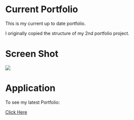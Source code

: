 # Current Portfolio

This is my current up to date portfolio.

I originally copied the structure of my 2nd portfolio project.

# Screen Shot
![](./assets/Images/ScreenShot.gif)

# Application
To see my latest Portfolio:

[Click Here](https://kuyajasper.github.io/Updated-Portfolio/)